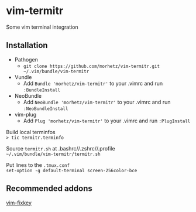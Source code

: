 # vim-termitr
Some vim terminal integration

## Installation

- Pathogen
  + `git clone https://github.com/morhetz/vim-termitr.git ~/.vim/bundle/vim-termitr`  
- Vundle
  + Add `Bundle 'morhetz/vim-termitr'` to your .vimrc and run `:BundleInstall`
- NeoBundle
  + Add `NeoBundle 'morhetz/vim-termitr'` to your .vimrc and run `:NeoBundleInstall`
- vim-plug
  + Add `Plug 'morhetz/vim-termitr'` to your .vimrc and run `:PlugInstall`

Build local terminfos  
`> tic termitr.terminfo`

Source `termitr.sh` at .bashrc//.zshrc//.profile  
`~/.vim/bundle/vim-termitr/termitr.sh`

Put lines to the `.tmux.conf`  
`set-option -g default-terminal screen-256color-bce`

## Recommended addons

[vim-fixkey](https://github.com/drmikehenry/vim-fixkey)
